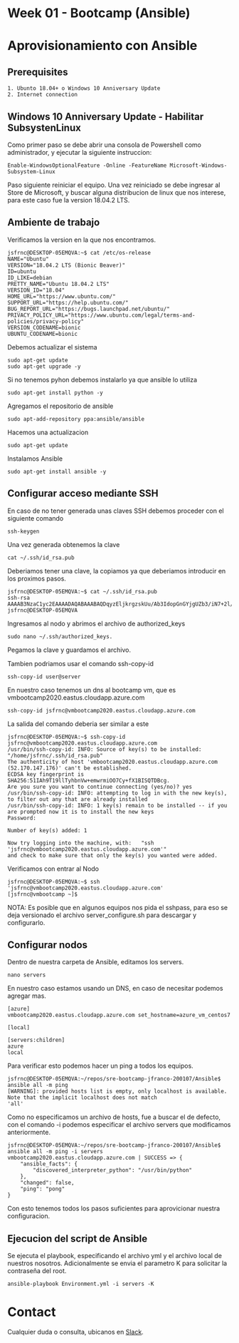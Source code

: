 # Week 01 - Bootcamp (Ansible)
# Aprovisionamiento con Ansible

## Prerequisites

	1. Ubunto 18.04+ o Windows 10 Anniversary Update
	2. Internet connection
	
## Windows 10 Anniversary Update - Habilitar SubsystenLinux
Como primer paso se debe abrir una consola de Powershell como administrador, y ejecutar la siguiente instruccion:

```
Enable-WindowsOptionalFeature -Online -FeatureName Microsoft-Windows-Subsystem-Linux
```

Paso siguiente reiniciar el equipo.
Una vez reiniciado se debe ingresar al Store de Microsoft, y buscar alguna distribucion de linux que nos interese, para este caso fue la version 18.04.2 LTS.

## Ambiente de trabajo

Verificamos la version en la que nos encontramos.

```
jsfrnc@DESKTOP-05EMQVA:~$ cat /etc/os-release
NAME="Ubuntu"
VERSION="18.04.2 LTS (Bionic Beaver)"
ID=ubuntu
ID_LIKE=debian
PRETTY_NAME="Ubuntu 18.04.2 LTS"
VERSION_ID="18.04"
HOME_URL="https://www.ubuntu.com/"
SUPPORT_URL="https://help.ubuntu.com/"
BUG_REPORT_URL="https://bugs.launchpad.net/ubuntu/"
PRIVACY_POLICY_URL="https://www.ubuntu.com/legal/terms-and-policies/privacy-policy"
VERSION_CODENAME=bionic
UBUNTU_CODENAME=bionic
```

Debemos actualizar el sistema

```
sudo apt-get update
sudo apt-get upgrade -y
```
 
Si no tenemos pyhon debemos instalarlo ya que ansible lo utiliza
```
sudo apt-get install python -y
```

Agregamos el repositorio de ansible
```
sudo apt-add-repository ppa:ansible/ansible
```
Hacemos una actualizacion
```
sudo apt-get update
```
Instalamos Ansible  
```
sudo apt-get install ansible -y
```

## Configurar acceso mediante SSH
        
En caso de no tener generada unas claves SSH debemos proceder con el siguiente comando
```
ssh-keygen
```
Una vez generada obtenemos la clave
```
cat ~/.ssh/id_rsa.pub
```
Deberiamos tener una clave, la copiamos ya que deberiamos introducir en los proximos pasos.
```
jsfrnc@DESKTOP-05EMQVA:~$ cat ~/.ssh/id_rsa.pub
ssh-rsa AAAAB3NzaC1yc2EAAAADAQABAAABAQDqyzEljkrgzskUu/Ab3IdopGnGYjgUZb3/iN7+2l/pFMXG3rO9rXwTxPHVFVV6z1/0dY5BYHX+9U72PKsFpxi5AdVEmvW81Bo5gHnrYcwuTWMZ2tKZwFvjvawUGR8ZTtEmuF40VL9V+5o+GEuiEI6c0x5UP30w35CGaUQlasg7QnEBFvnQveLoOVfX8NT2VodxAMgSDS09pjsShPwOPHsqeahR1OciiKRMz4/t+8f8lOZOZ/p5qQGaRMsdZEX5WUwc2cJwt/09HbCu4IlI5kMu7cQxlnT0ic3lcgagJ+0cglmE0OiyArsJsx36UuQS0cQ1PUdoO8QjAFm1vX+sYunl jsfrnc@DESKTOP-05EMQVA
```

Ingresamos al nodo y abrimos el archivo de authorized_keys 
```
sudo nano ~/.ssh/authorized_keys.
```
Pegamos la clave y guardamos el archivo.
 
Tambien podriamos usar el comando ssh-copy-id

```
ssh-copy-id user@server
```

En nuestro caso tenemos un dns al bootcamp vm, que es vmbootcamp2020.eastus.cloudapp.azure.com

```
ssh-copy-id jsfrnc@vmbootcamp2020.eastus.cloudapp.azure.com
```

La salida del comando deberia ser similar a este
```
jsfrnc@DESKTOP-05EMQVA:~$ ssh-copy-id jsfrnc@vmbootcamp2020.eastus.cloudapp.azure.com
/usr/bin/ssh-copy-id: INFO: Source of key(s) to be installed: "/home/jsfrnc/.ssh/id_rsa.pub"
The authenticity of host 'vmbootcamp2020.eastus.cloudapp.azure.com (52.170.147.176)' can't be established.
ECDSA key fingerprint is SHA256:51IAh9T19llTyhbnVw+emwrmiOO7Cy+fX1BISQTDBcg.
Are you sure you want to continue connecting (yes/no)? yes
/usr/bin/ssh-copy-id: INFO: attempting to log in with the new key(s), to filter out any that are already installed
/usr/bin/ssh-copy-id: INFO: 1 key(s) remain to be installed -- if you are prompted now it is to install the new keys
Password:

Number of key(s) added: 1

Now try logging into the machine, with:   "ssh 'jsfrnc@vmbootcamp2020.eastus.cloudapp.azure.com'"
and check to make sure that only the key(s) you wanted were added.
```

Verificamos con entrar al Nodo
```
jsfrnc@DESKTOP-05EMQVA:~$ ssh 'jsfrnc@vmbootcamp2020.eastus.cloudapp.azure.com'
[jsfrnc@vmbootcamp ~]$
```

NOTA: Es posible que en algunos equipos nos pida el sshpass, para eso se deja versionado el archivo server_configure.sh para descargar y configurarlo.

## Configurar nodos

Dentro de nuestra carpeta de Ansible, editamos los servers.
```
nano servers
```
En nuestro caso estamos usando un DNS, en caso de necesitar podemos agregar mas.
```
[azure]
vmbootcamp2020.eastus.cloudapp.azure.com set_hostname=azure_vm_centos7

[local]

[servers:children]
azure
local
```

Para verificar esto podemos hacer un ping a todos los equipos.
```
jsfrnc@DESKTOP-05EMQVA:~/repos/sre-bootcamp-jfranco-200107/Ansible$ ansible all -m ping
[WARNING]: provided hosts list is empty, only localhost is available. Note that the implicit localhost does not match
'all'
```

Como no especificamos un archivo de hosts, fue a buscar el de defecto, con el comando -i podemos especificar el archivo servers que modificamos anteriormente.

```
jsfrnc@DESKTOP-05EMQVA:~/repos/sre-bootcamp-jfranco-200107/Ansible$ ansible all -m ping -i servers
vmbootcamp2020.eastus.cloudapp.azure.com | SUCCESS => {
    "ansible_facts": {
        "discovered_interpreter_python": "/usr/bin/python"
    },
    "changed": false,
    "ping": "pong"
}
```
Con esto tenemos todos los pasos suficientes para aprovicionar nuestra configuracion.


## Ejecucion del script de Ansible
Se ejecuta el playbook, especificando el archivo yml y el archivo local de nuestros nosotros. Adicionalmente se envia el parametro K para solicitar la contraseña del root.

```
ansible-playbook Environment.yml -i servers -K 
```

# Contact

Cualquier duda o consulta, ubicanos en [Slack](https://semperti.slack.com).
